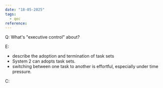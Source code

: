 ```yaml
---
date: "18-05-2025"
tags:
  - qec
reference:
---
```

Q: What's "executive control" about?

E:
- describe the adoption and termination of task sets
- System 2 can adopts task sets.
- switching between one task to another is effortful, especially under time pressure.

C: 
